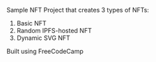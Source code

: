 Sample NFT Project that creates 3 types of NFTs:

1. Basic NFT
2. Random IPFS-hosted NFT
3. Dynamic SVG NFT

Built using FreeCodeCamp